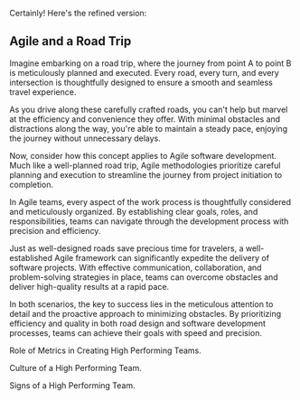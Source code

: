 Certainly! Here's the refined version:

## Agile and a Road Trip

Imagine embarking on a road trip, where the journey from point A to point B is meticulously planned and executed. Every road, every turn, and every intersection is thoughtfully designed to ensure a smooth and seamless travel experience.

As you drive along these carefully crafted roads, you can't help but marvel at the efficiency and convenience they offer. With minimal obstacles and distractions along the way, you're able to maintain a steady pace, enjoying the journey without unnecessary delays.

Now, consider how this concept applies to Agile software development. Much like a well-planned road trip, Agile methodologies prioritize careful planning and execution to streamline the journey from project initiation to completion.

In Agile teams, every aspect of the work process is thoughtfully considered and meticulously organized. By establishing clear goals, roles, and responsibilities, teams can navigate through the development process with precision and efficiency.

Just as well-designed roads save precious time for travelers, a well-established Agile framework can significantly expedite the delivery of software projects. With effective communication, collaboration, and problem-solving strategies in place, teams can overcome obstacles and deliver high-quality results at a rapid pace.

In both scenarios, the key to success lies in the meticulous attention to detail and the proactive approach to minimizing obstacles. By prioritizing efficiency and quality in both road design and software development processes, teams can achieve their goals with speed and precision.

Role of Metrics in Creating High Performing Teams. 

Culture of a High Performing Team. 

Signs of a High Performing Team.